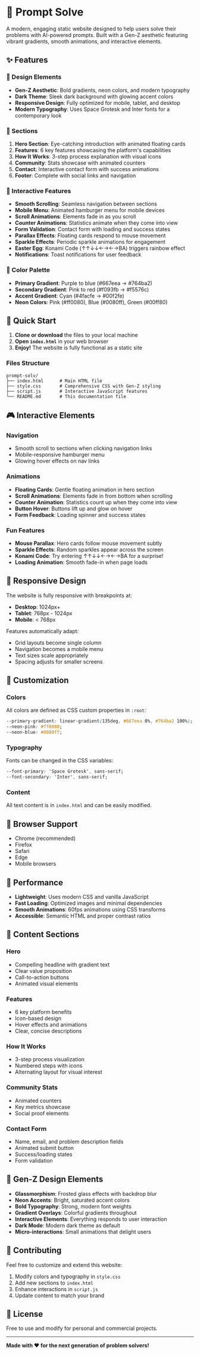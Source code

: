 # 🚀 Prompt Solve

A modern, engaging static website designed to help users solve their problems with AI-powered prompts. Built with a Gen-Z aesthetic featuring vibrant gradients, smooth animations, and interactive elements.

## ✨ Features

### 🎨 Design Elements
- **Gen-Z Aesthetic**: Bold gradients, neon colors, and modern typography
- **Dark Theme**: Sleek dark background with glowing accent colors
- **Responsive Design**: Fully optimized for mobile, tablet, and desktop
- **Modern Typography**: Uses Space Grotesk and Inter fonts for a contemporary look

### 🎯 Sections
1. **Hero Section**: Eye-catching introduction with animated floating cards
2. **Features**: 6 key features showcasing the platform's capabilities
3. **How It Works**: 3-step process explanation with visual icons
4. **Community**: Stats showcase with animated counters
5. **Contact**: Interactive contact form with success animations
6. **Footer**: Complete with social links and navigation

### 🎪 Interactive Features
- **Smooth Scrolling**: Seamless navigation between sections
- **Mobile Menu**: Animated hamburger menu for mobile devices
- **Scroll Animations**: Elements fade in as you scroll
- **Counter Animations**: Statistics animate when they come into view
- **Form Validation**: Contact form with loading and success states
- **Parallax Effects**: Floating cards respond to mouse movement
- **Sparkle Effects**: Periodic sparkle animations for engagement
- **Easter Egg**: Konami Code (↑↑↓↓←→←→BA) triggers rainbow effect
- **Notifications**: Toast notifications for user feedback

### 🎨 Color Palette
- **Primary Gradient**: Purple to blue (#667eea → #764ba2)
- **Secondary Gradient**: Pink to red (#f093fb → #f5576c)
- **Accent Gradient**: Cyan (#4facfe → #00f2fe)
- **Neon Colors**: Pink (#ff0080), Blue (#0080ff), Green (#00ff80)

## 🚀 Quick Start

1. **Clone or download** the files to your local machine
2. **Open `index.html`** in your web browser
3. **Enjoy!** The website is fully functional as a static site

### Files Structure
```
prompt-solv/
├── index.html      # Main HTML file
├── style.css       # Comprehensive CSS with Gen-Z styling
├── script.js       # Interactive JavaScript features
└── README.md       # This documentation file
```

## 🎮 Interactive Elements

### Navigation
- Smooth scroll to sections when clicking navigation links
- Mobile-responsive hamburger menu
- Glowing hover effects on nav links

### Animations
- **Floating Cards**: Gentle floating animation in hero section
- **Scroll Animations**: Elements fade in from bottom when scrolling
- **Counter Animation**: Statistics count up when they come into view
- **Button Hover**: Buttons lift up and glow on hover
- **Form Feedback**: Loading spinner and success states

### Fun Features
- **Mouse Parallax**: Hero cards follow mouse movement subtly
- **Sparkle Effects**: Random sparkles appear across the screen
- **Konami Code**: Try entering ↑↑↓↓←→←→BA for a surprise!
- **Loading Animation**: Smooth fade-in when page loads

## 📱 Responsive Design

The website is fully responsive with breakpoints at:
- **Desktop**: 1024px+
- **Tablet**: 768px - 1024px
- **Mobile**: < 768px

Features automatically adapt:
- Grid layouts become single column
- Navigation becomes a mobile menu
- Text sizes scale appropriately
- Spacing adjusts for smaller screens

## 🎨 Customization

### Colors
All colors are defined as CSS custom properties in `:root`:
```css
--primary-gradient: linear-gradient(135deg, #667eea 0%, #764ba2 100%);
--neon-pink: #ff0080;
--neon-blue: #0080ff;
```

### Typography
Fonts can be changed in the CSS variables:
```css
--font-primary: 'Space Grotesk', sans-serif;
--font-secondary: 'Inter', sans-serif;
```

### Content
All text content is in `index.html` and can be easily modified.

## 🔧 Browser Support

- Chrome (recommended)
- Firefox
- Safari
- Edge
- Mobile browsers

## 🎯 Performance

- **Lightweight**: Uses modern CSS and vanilla JavaScript
- **Fast Loading**: Optimized images and minimal dependencies
- **Smooth Animations**: 60fps animations using CSS transforms
- **Accessible**: Semantic HTML and proper contrast ratios

## 📝 Content Sections

### Hero
- Compelling headline with gradient text
- Clear value proposition
- Call-to-action buttons
- Animated visual elements

### Features
- 6 key platform benefits
- Icon-based design
- Hover effects and animations
- Clear, concise descriptions

### How It Works
- 3-step process visualization
- Numbered steps with icons
- Alternating layout for visual interest

### Community Stats
- Animated counters
- Key metrics showcase
- Social proof elements

### Contact Form
- Name, email, and problem description fields
- Animated submit button
- Success/loading states
- Form validation

## 🌟 Gen-Z Design Elements

- **Glassmorphism**: Frosted glass effects with backdrop blur
- **Neon Accents**: Bright, saturated accent colors
- **Bold Typography**: Strong, modern font weights
- **Gradient Overlays**: Colorful gradients throughout
- **Interactive Elements**: Everything responds to user interaction
- **Dark Mode**: Modern dark theme as default
- **Micro-interactions**: Small animations that delight users

## 🤝 Contributing

Feel free to customize and extend this website:
1. Modify colors and typography in `style.css`
2. Add new sections to `index.html`
3. Enhance interactions in `script.js`
4. Update content to match your brand

## 📄 License

Free to use and modify for personal and commercial projects.

---

**Made with ❤️ for the next generation of problem solvers!** 